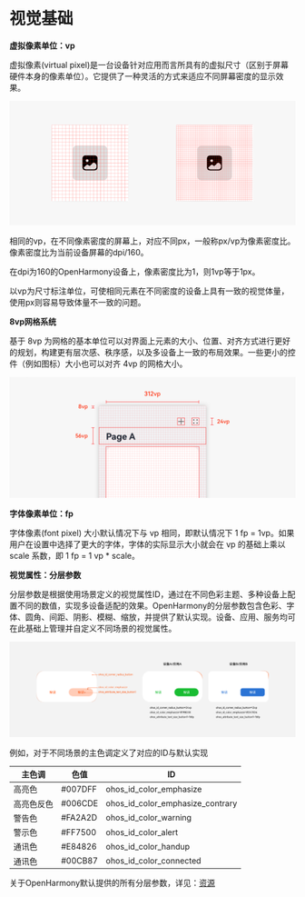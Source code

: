 # 视觉基础

**虚拟像素单位：vp**


虚拟像素(virtual pixel)是一台设备针对应用而言所具有的虚拟尺寸（区别于屏幕硬件本身的像素单位）。它提供了一种灵活的方式来适应不同屏幕密度的显示效果。


![zh-cn_image_0000001517293332](figures/zh-cn_image_0000001517293332.png)


相同的vp，在不同像素密度的屏幕上，对应不同px，一般称px/vp为像素密度比。像素密度比为当前设备屏幕的dpi/160。


在dpi为160的OpenHarmony设备上，像素密度比为1，则1vp等于1px。


以vp为尺寸标注单位，可使相同元素在不同密度的设备上具有一致的视觉体量，使用px则容易导致体量不一致的问题。


**8vp网格系统**


基于 8vp 为网格的基本单位可以对界面上元素的大小、位置、对齐方式进行更好的规划，构建更有层次感、秩序感，以及多设备上一致的布局效果。一些更小的控件（例如图标）大小也可以对齐 4vp 的网格大小。


![8vp](figures/8vp.png)


**字体像素单位：fp**


字体像素(font pixel) 大小默认情况下与 vp 相同，即默认情况下 1 fp = 1vp。如果用户在设置中选择了更大的字体，字体的实际显示大小就会在 vp 的基础上乘以 scale 系数，即 1 fp = 1 vp \* scale。


**视觉属性：分层参数**


分层参数是根据使用场景定义的视觉属性ID，通过在不同色彩主题、多种设备上配置不同的数值，实现多设备适配的效果。OpenHarmony的分层参数包含色彩、字体、圆角、间距、阴影、模糊、缩放，并提供了默认实现。设备、应用、服务均可在此基础上管理并自定义不同场景的视觉属性。


![1_zh-cn_image_0000001517612872.png](figures/1_zh-cn_image_0000001517612872.png)


例如，对于不同场景的主色调定义了对应的ID与默认实现


| **主色调**  |**色值**|**ID**|
|  --------  |  --------  |  --------  |
| 高亮色 | \#007DFF | ohos_id_color_emphasize | 
| 高亮色反色 | \#006CDE | ohos_id_color_emphasize_contrary | 
| 警告色 | \#FA2A2D | ohos_id_color_warning | 
| 警示色 | \#FF7500 | ohos_id_color_alert | 
| 通讯色 | \#E84826 | ohos_id_color_handup | 
| 通讯色 | \#00CB87 | ohos_id_color_connected | 

关于OpenHarmony默认提供的所有分层参数，详见：[资源](design-resources.md)

